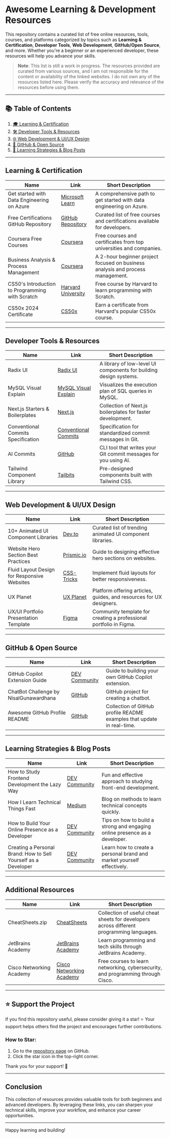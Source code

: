 # Awesome Learning & Development Resources

This repository contains a curated list of free online resources, tools, courses, and platforms categorized by topics such as **Learning & Certification**, **Developer Tools**, **Web Development**, **GitHub/Open Source**, and more. Whether you're a beginner or an experienced developer, these resources will help you advance your skills.

> **Note**: This list is still a work in progress. The resources provided are curated from various sources, and I am not responsible for the content or availability of the linked websites. I do not own any of the resources listed here. Please verify the accuracy and relevance of the resources before using them.

---

## 📚 Table of Contents

1. [🎓 Learning & Certification](#learning--certification)
2. [🛠 Developer Tools & Resources](#developer-tools--resources)
3. [🌐 Web Development & UI/UX Design](#web-development--uiux-design)
4. [🐙 GitHub & Open Source](#github--open-source)
5. [🧠 Learning Strategies & Blog Posts](#learning-strategies--blog-posts)

---

## Learning & Certification

| **Name** | **Link** | **Short Description** |
|----------|----------|-----------------------|
| Get started with Data Engineering on Azure | [Microsoft Learn](https://learn.microsoft.com/en-us/training/paths/get-started-data-engineering) | A comprehensive path to get started with data engineering on Azure. |
| Free Certifications GitHub Repository | [GitHub Repository](https://github.com/cloudcommunity/Free-Certifications?tab=readme-ov-file#project-management) | Curated list of free courses and certifications available for developers. |
| Coursera Free Courses | [Coursera](https://www.coursera.org/courses?query=free) | Free courses and certificates from top universities and companies. |
| Business Analysis & Process Management | [Coursera](https://www.coursera.org/projects/business-analysis-process-management) | A 2-hour beginner project focused on business analysis and process management. |
| CS50's Introduction to Programming with Scratch | [Harvard University](https://pll.harvard.edu/course/cs50s-introduction-programming-scratch) | Free course by Harvard to learn programming with Scratch. |
| CS50x 2024 Certificate | [CS50x](https://cs50.harvard.edu/x/2024/certificate) | Earn a certificate from Harvard's popular CS50x course. |

---

## Developer Tools & Resources

| **Name** | **Link** | **Short Description** |
|----------|----------|-----------------------|
| Radix UI | [Radix UI](https://www.radix-ui.com/) | A library of low-level UI components for building design systems. |
| MySQL Visual Explain | [MySQL Visual Explain](https://mysqlexplain.com/) | Visualizes the execution plan of SQL queries in MySQL. |
| Next.js Starters & Boilerplates | [Next.js](https://nextjs.batchtool.com/) | Collection of Next.js boilerplates for faster development. |
| Conventional Commits Specification | [Conventional Commits](https://www.conventionalcommits.org/en/v1.0.0) | Specification for standardized commit messages in Git. |
| AI Commits | [GitHub](https://github.com/Nutlope/aicommits) | CLI tool that writes your Git commit messages for you using AI. |
| Tailwind Component Library | [Tailbits](https://www.tailbits.com/) | Pre-designed components built with Tailwind CSS. |

---

## Web Development & UI/UX Design

| **Name** | **Link** | **Short Description** |
|----------|----------|-----------------------|
| 10+ Animated UI Component Libraries | [Dev.to](https://dev.to/themeselection/10-trending-animated-ui-component-libraries-4joe) | Curated list of trending animated UI component libraries. |
| Website Hero Section Best Practices | [Prismic.io](https://prismic.io/blog/website-hero-section) | Guide to designing effective hero sections on websites. |
| Fluid Layout Design for Responsive Websites | [CSS-Tricks](https://css-tricks.com/fluid-everything-else/?ref=dailydev) | Implement fluid layouts for better responsiveness. |
| UX Planet | [UX Planet](https://uxplanet.org/) | Platform offering articles, guides, and resources for UX designers. |
| UX/UI Portfolio Presentation Template | [Figma](https://www.figma.com/design/YEBlpzLWBAvjBVotKQmDgq/UX%2FUI-Portfolio-Presentation-Template-(Community)?node-id=0-1&p=f&t=WN5LC8VL9Dv4KAl8-0) | Community template for creating a professional portfolio in Figma. |

---

## GitHub & Open Source

| **Name** | **Link** | **Short Description** |
|----------|----------|-----------------------|
| GitHub Copilot Extension Guide | [DEV Community](https://dev.to/nickytonline/creating-your-first-github-copilot-extension-a-step-by-step-guide-28g0?ref=dailydev) | Guide to building your own GitHub Copilot extension. |
| ChatBot Challenge by NisalGunawardhana | [GitHub](https://github.com/nisalgunawardhana/ChatBot-Challenge-By-NisalGunawardhana) | GitHub project for creating a chatbot. |
| Awesome GitHub Profile README | [GitHub](https://github.com/abhisheknaiidu/awesome-github-profile-readme) | Collection of GitHub profile README examples that update in real-time. |

---

## Learning Strategies & Blog Posts

| **Name** | **Link** | **Short Description** |
|----------|----------|-----------------------|
| How to Study Frontend Development the Lazy Way | [DEV Community](https://dev.to/_ndeyefatoudiop/how-to-study-frontend-development-the-lazy-way-7pl?ref=dailydev) | Fun and effective approach to studying front-end development. |
| How I Learn Technical Things Fast | [Medium](https://medium.com/@jordbrown/how-i-learn-technical-things-fast-a5b3f253d915) | Blog on methods to learn technical concepts quickly. |
| How to Build Your Online Presence as a Developer | [DEV Community](https://dev.to/koladev/how-to-build-your-online-presence-as-a-developer-5ig?ref=dailydev) | Tips on how to build a strong and engaging online presence as a developer. |
| Creating a Personal Brand: How to Sell Yourself as a Developer | [DEV Community](https://dev.to/buildwebcrumbs/creating-a-personal-brand-how-to-sell-yourself-as-a-developer-52po?ref=dailydev) | Learn how to create a personal brand and market yourself effectively. |

---

## Additional Resources

| **Name** | **Link** | **Short Description** |
|----------|----------|-----------------------|
| CheatSheets.zip | [CheatSheets](https://cheatsheets.zip/?ref=dailydev) | Collection of useful cheat sheets for developers across different programming languages. |
| JetBrains Academy | [JetBrains Academy](https://www.jetbrains.com/academy) | Learn programming and tech skills through JetBrains Academy. |
| Cisco Networking Academy | [Cisco Networking Academy](https://www.netacad.com/) | Free courses to learn networking, cybersecurity, and programming through Cisco. |

---

## ⭐ Support the Project

If you find this repository useful, please consider giving it a star! ⭐ Your support helps others find the project and encourages further contributions.

### How to Star:
1. Go to the [repository page](#) on GitHub.
2. Click the star icon in the top-right corner.

Thank you for your support! 🙏

---

## Conclusion

This collection of resources provides valuable tools for both beginners and advanced developers. By leveraging these links, you can sharpen your technical skills, improve your workflow, and enhance your career opportunities.

---

Happy learning and building!
